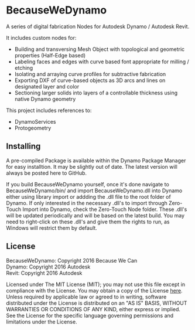 <h1>BecauseWeDynamo</h1>
A series of digital fabrication Nodes for Autodesk Dynamo / Autodesk Revit.

It includes custom nodes for:
<ul>
<li>Building and transversing Mesh Object with topological and geometric properties (Half-Edge based)</li>
<li>Labeling faces and edges with curve based font appropriate for milling / etching</li>
<li>Isolating and arraying curve profiles for subtractive fabrication</li>
<li>Exporting DXF of curve-based objects as 3D arcs and lines on designated layer and color</li>
<li>Sectioning larger solids into layers of a controllable thickness using native Dynamo geometry</li>
</ul>

This project includes references to:
<ul><li>DynamoServices</li>
<li>Protogeometry</li>
</ul>

<h2>Installing</h2>
<p>A pre-compiled Package is available within the Dynamo Package Manager for easy installtion. It may be slightly out of date. The latest version will always be posted here to GitHub.</p>
<p>If you build BecauseWeDynamo yourself, once it's done navigate to BecauseWeDynamo/bin/ and import BecauseWeDynamo.dll into Dynamo either using library import or addding the .dll file to the root folder of Dynamo. If only interested in the necessary .dll's to import through Zero-Touch Import into Dynamo, check the Zero-Touch Node folder. These .dll's will be updated periodically and will be based on the latest build. You may need to right-click on these .dll's and give them the rights to run, as Windows will restrict them by default.</p>

<h2>License</h2>
BecauseWeDynamo: Copyright 2016 Because We Can
</br>Dynamo: Copyright 2016 Autodesk
</br>Revit: Copyright 2016 Autodesk
<p>Licensed under The MIT License (MIT); you may not use this file except in compliance with the License. You may obtain a copy of the License <a href="https://github.com/BecauseWeCan/BecauseWeDynamo/blob/master/LICENSE.md">here</a>. Unless required by applicable law or agreed to in writing, software distributed under the License is distributed on an "AS IS" BASIS, WITHOUT WARRANTIES OR CONDITIONS OF ANY KIND, either express or implied. See the License for the specific language governing permissions and limitations under the License.
